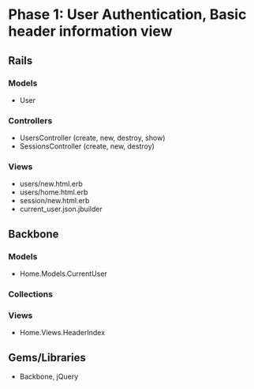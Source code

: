 # Phase 1: User Authentication, Basic header information view

## Rails
### Models
* User

### Controllers
* UsersController (create, new, destroy, show)
* SessionsController (create, new, destroy)

### Views
* users/new.html.erb
* users/home.html.erb
* session/new.html.erb
* current_user.json.jbuilder

## Backbone
### Models
* Home.Models.CurrentUser
### Collections
### Views
* Home.Views.HeaderIndex
## Gems/Libraries
* Backbone, jQuery
